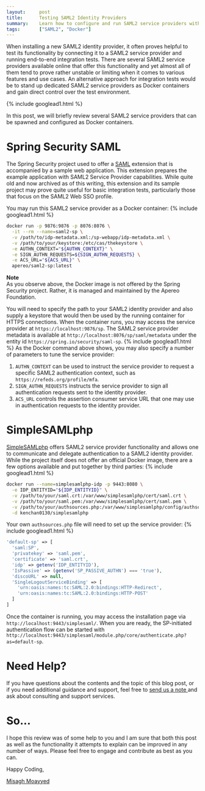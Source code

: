 ```yaml
---
layout:     post
title:      Testing SAML2 Identity Providers
summary:    Learn how to configure and run SAML2 service providers with Docker and connect them to your SAML2 identity providers to test integrations and verify the correctness of functionality.
tags:       ["SAML2", "Docker"]
---
```


When installing a new SAML2 identity provider, it often proves helpful to test its functionality by connecting it to a SAML2 service provider and running end-to-end integration tests. There are several SAML2 service providers available online that offer this functionality and yet almost all of them tend to prove rather unstable or limiting when it comes to various features and use cases. An alternative approach for integration tests would be to stand up dedicated SAML2 service providers as Docker containers and gain direct control over the test environment.

{% include googlead1.html  %}

In this post, we will briefly review several SAML2 service providers that can be spawned and configured as Docker containers.

# Spring Security SAML

The Spring Security project used to offer a [SAML](https://github.com/spring-attic/spring-security-saml) extension that is accompanied by a sample web application. This extension prepares the example application with SAML2 Service Provider capabilities. While quite old and now archived as of this writing, this extension and its sample project may prove quite useful for basic integration tests, particularly those that focus on the SAML2 Web SSO profile.

You may run this SAML2 service provider as a Docker container:
{% include googlead1.html  %}
```bash
docker run -p 9876:9876 -p 8076:8076 \
  -it --rm --name=saml2-sp \
  -v /path/to/idp-metadata.xml:/sp-webapp/idp-metadata.xml \
  -v /path/to/your/keystore:/etc/cas/thekeystore \
  -e AUTHN_CONTEXT="${AUTHN_CONTEXT}" \
  -e SIGN_AUTHN_REQUESTS=${SIGN_AUTHN_REQUESTS} \
  -e ACS_URL="${ACS_URL}" \
  apereo/saml2-sp:latest
```

<div class="alert alert-info">
  <strong>Note</strong><br/>As you observe above, the Docker image is not offered by the Spring Security project. Rather, it is managed and maintained by the Apereo Foundation.
</div>

You will need to specify the path to your SAML2 identity provider and also supply a keystore that would then be used by the running container for HTTPS connections. When the container runs, you may access the service provider at `https://localhost:9876/sp`. The SAML2 service provider metadata is available at `http://localhost:8076/sp/saml/metadata` under the entity id `https://spring.io/security/saml-sp`.
{% include googlead1.html  %}
As the Docker command above shows, you may also specify a number of parameters to tune the service provider:

1. `AUTHN_CONTEXT` can be used to instruct the service provider to request a specific SAML2 authentication context, such as `https://refeds.org/profile/mfa`.
2. `SIGN_AUTHN_REQUESTS` instructs the service provider to sign all authentication requests sent to the identity provider.
3. `ACS_URL` controls the assertion consumer service URL that one may use in authentication requests to the identity provider.

# SimpleSAMLphp

[SimpleSAMLphp](https://simplesamlphp.org/) offers SAML2 service provider functionality and allows one to communicate and delegate authentication to a SAML2 identity provider. While the project itself does not offer an official Docker image, there are a few options available and put together by third parties:
{% include googlead1.html  %}
```bash
docker run --name=simplesamlphp-idp -p 9443:8080 \
  -e IDP_ENTITYID="${IDP_ENTITYID}" \
  -v /path/to/your/saml.crt:/var/www/simplesamlphp/cert/saml.crt \
  -v /path/to/your/saml.pem:/var/www/simplesamlphp/cert/saml.pem \
  -v /path/to/your/authsources.php:/var/www/simplesamlphp/config/authsources.php \
  -d kenchan0130/simplesamlphp
```

Your own `authsources.php` file will need to set up the service provider:
{% include googlead1.html  %}
```php
'default-sp' => [
  'saml:SP',
  'privatekey' => 'saml.pem',
  'certificate' => 'saml.crt',
  'idp' => getenv('IDP_ENTITYID'),
  'IsPassive' => (getenv('SP_PASSIVE_AUTHN') === 'true'),
  'discoURL' => null,
  'SingleLogoutServiceBinding' => [
    'urn:oasis:names:tc:SAML:2.0:bindings:HTTP-Redirect',
    'urn:oasis:names:tc:SAML:2.0:bindings:HTTP-POST'
  ]
]
```

Once the container is running, you may access the installation page via `http://localhost:9443/simplesaml/`. When you are ready, the SP-initiated authentication flow can be started with `http://localhost:9443/simplesaml/module.php/core/authenticate.php?as=default-sp`.

# Need Help?

If you have questions about the contents and the topic of this blog post, or if you need additional guidance and support, feel free to [send us a note ](/#contact-section-header) and ask about consulting and support services.

# So...

I hope this review was of some help to you and I am sure that both this post as well as the functionality it attempts to explain can be improved in any number of ways. Please feel free to engage and contribute as best as you can.

Happy Coding,

[Misagh Moayyed](https://fawnoos.com)